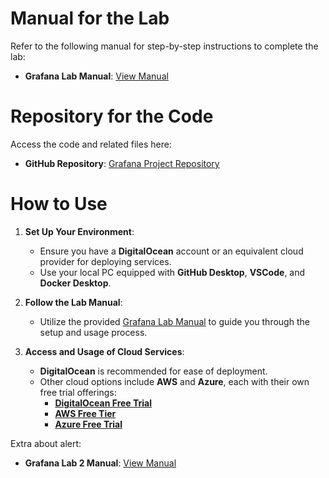 # Manual for the Lab

Refer to the following manual for step-by-step instructions to complete the lab:
- **Grafana Lab Manual**: [View Manual](https://docs.google.com/document/d/1gviMHQwUG4Fl29KddkzFz_gqnAAQgzwfc3JlecZv_So/edit?usp=sharing)

# Repository for the Code

Access the code and related files here:
- **GitHub Repository**: [Grafana Project Repository](https://github.com/mashaeg/grafana)

# How to Use

1. **Set Up Your Environment**:
   - Ensure you have a **DigitalOcean** account or an equivalent cloud provider for deploying services.
   - Use your local PC equipped with **GitHub Desktop**, **VSCode**, and **Docker Desktop**.

2. **Follow the Lab Manual**:
   - Utilize the provided [Grafana Lab Manual](https://docs.google.com/document/d/1gviMHQwUG4Fl29KddkzFz_gqnAAQgzwfc3JlecZv_So/edit?usp=sharing) to guide you through the setup and usage process.

3. **Access and Usage of Cloud Services**:
   - **DigitalOcean** is recommended for ease of deployment.
   - Other cloud options include **AWS** and **Azure**, each with their own free trial offerings:
     - **[DigitalOcean Free Trial](https://try.digitalocean.com/freetrialoffer/)**
     - **[AWS Free Tier](https://aws.amazon.com/free/)**
     - **[Azure Free Trial](https://azure.microsoft.com/en-us/pricing/purchase-options/azure-account?icid=portal)**


Extra about alert:

- **Grafana Lab 2 Manual**: [View Manual](https://docs.google.com/document/d/1_p0wkdyI_iBED8Z8JLP4tmFBvtgB_D6f_CGeDoaRKcU/edit?usp=sharing)

